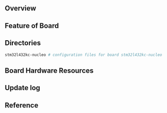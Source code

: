 ## Overview

## Feature of Board

## Directories

```sh
stm32l432kc-nucleo # configuration files for board stm32l432kc-nucleo
```

## Board Hardware Resources

## Update log

## Reference
